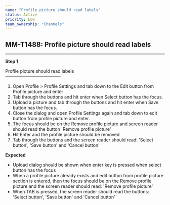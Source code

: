 ```yaml
---
name: "Profile picture should read labels"
status: Active
priority: Low
team_ownership: "Channels"
---
```


## MM-T1488: Profile picture should read labels

---

**Step 1**

Profile picture should read labels\
–––––––––––––––––––––––––

1. Open Profile > Profile Settings and tab down to the Edit button from Profile picture and enter
2. Tab through the buttons and hit enter when Select button has the focus.
3. Upload a picture and tab through the buttons and hit enter when Save button has the focus.
4. Close the dialog and open Profile Settings again and tab down to edit button from profile picture and enter.
5. The focus should be on the Remove profile picture and screen reader should read the button 'Remove profile picture'
6. Hit Enter and the profile picture should be removed
7. Tab through the buttons and the screen reader should read: 'Select button', 'Save button' and 'Cancel button'

**Expected**

- Upload dialog should be shown when enter key is pressed when select button has the focus
- When a profile picture already exists and edit button from profile picture section is entered, then the focus should be on the Remove profile picture and the screen reader should read: 'Remove profile picture'
- When TAB is pressed, the screen reader should read the buttons: 'Select button', 'Save button' and 'Cancel button'
